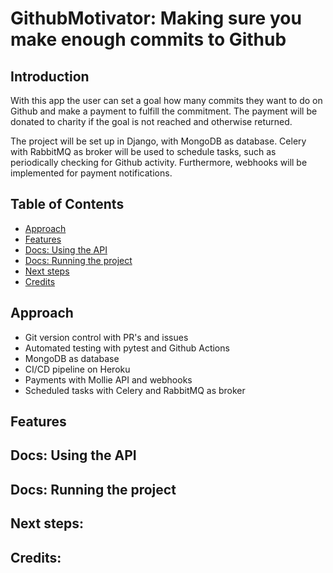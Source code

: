 # GithubMotivator: Making sure you make enough commits to Github

## Introduction
With this app the user can set a goal how many commits they want to do on Github and make a payment to fulfill the commitment. The payment will be donated to charity if the goal is not reached and otherwise returned. 

The project will be set up in Django, with MongoDB as database. Celery with RabbitMQ as broker will be used to schedule tasks, such as periodically checking for Github activity. Furthermore, webhooks will be implemented for payment notifications.

## Table of Contents
* [Approach](#Approach)
* [Features](#Features)
* [Docs: Using the API](#API)
* [Docs: Running the project](#Running)
* [Next steps](#Next)
* [Credits](#Credits)


## Approach
- Git version control with PR's and issues
- Automated testing with pytest and Github Actions
- MongoDB as database
- CI/CD pipeline on Heroku
- Payments with Mollie API and webhooks
- Scheduled tasks with Celery and RabbitMQ as broker

## Features


## Docs: Using the API<a name="API"></a>


## Docs: Running the project<a name="running"></a>


## Next steps:<a name="next"></a>


## Credits:
